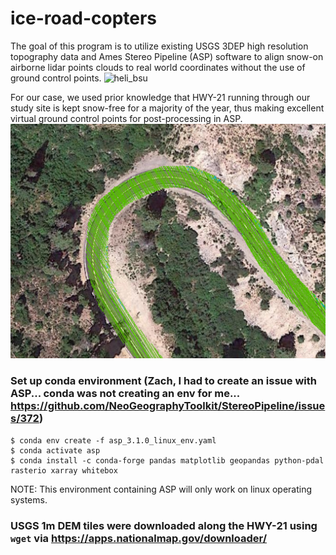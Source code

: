 # ice-road-copters
The goal of this program is to utilize existing USGS 3DEP high resolution topography data and Ames Stereo Pipeline (ASP) software to align snow-on airborne lidar points clouds to real world coordinates without the use of ground control points.
![heli_bsu](./docs/heli.png)

For our case, we used prior knowledge that HWY-21 running through our study site is kept snow-free for a majority of the year, thus making excellent virtual ground control points for post-processing in ASP.
![roads](./docs/roads.png)

###  Set up conda environment (Zach, I had to create an issue with ASP... conda was not creating an env for me... https://github.com/NeoGeographyToolkit/StereoPipeline/issues/372)
```
$ conda env create -f asp_3.1.0_linux_env.yaml
$ conda activate asp
$ conda install -c conda-forge pandas matplotlib geopandas python-pdal rasterio xarray whitebox
```
NOTE: This environment containing ASP will only work on linux operating systems.

### USGS 1m DEM tiles were downloaded along the HWY-21 using `wget` via https://apps.nationalmap.gov/downloader/